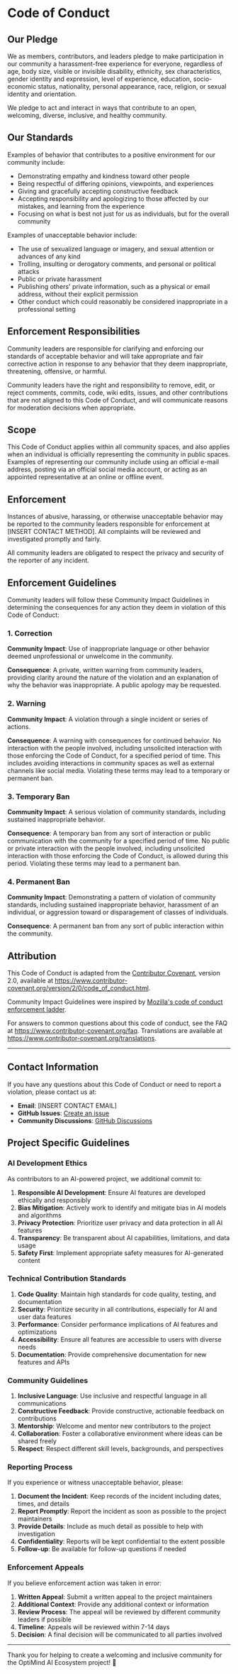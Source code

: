 # Code of Conduct

## Our Pledge

We as members, contributors, and leaders pledge to make participation in our
community a harassment-free experience for everyone, regardless of age, body
size, visible or invisible disability, ethnicity, sex characteristics, gender
identity and expression, level of experience, education, socio-economic status,
nationality, personal appearance, race, religion, or sexual identity
and orientation.

We pledge to act and interact in ways that contribute to an open, welcoming,
diverse, inclusive, and healthy community.

## Our Standards

Examples of behavior that contributes to a positive environment for our
community include:

* Demonstrating empathy and kindness toward other people
* Being respectful of differing opinions, viewpoints, and experiences
* Giving and gracefully accepting constructive feedback
* Accepting responsibility and apologizing to those affected by our mistakes,
  and learning from the experience
* Focusing on what is best not just for us as individuals, but for the
  overall community

Examples of unacceptable behavior include:

* The use of sexualized language or imagery, and sexual attention or
  advances of any kind
* Trolling, insulting or derogatory comments, and personal or political attacks
* Public or private harassment
* Publishing others' private information, such as a physical or email
  address, without their explicit permission
* Other conduct which could reasonably be considered inappropriate in a
  professional setting

## Enforcement Responsibilities

Community leaders are responsible for clarifying and enforcing our standards of
acceptable behavior and will take appropriate and fair corrective action in
response to any behavior that they deem inappropriate, threatening, offensive,
or harmful.

Community leaders have the right and responsibility to remove, edit, or reject
comments, commits, code, wiki edits, issues, and other contributions that are
not aligned to this Code of Conduct, and will communicate reasons for moderation
decisions when appropriate.

## Scope

This Code of Conduct applies within all community spaces, and also applies when
an individual is officially representing the community in public spaces.
Examples of representing our community include using an official e-mail address,
posting via an official social media account, or acting as an appointed
representative at an online or offline event.

## Enforcement

Instances of abusive, harassing, or otherwise unacceptable behavior may be
reported to the community leaders responsible for enforcement at
[INSERT CONTACT METHOD].
All complaints will be reviewed and investigated promptly and fairly.

All community leaders are obligated to respect the privacy and security of the
reporter of any incident.

## Enforcement Guidelines

Community leaders will follow these Community Impact Guidelines in determining
the consequences for any action they deem in violation of this Code of Conduct:

### 1. Correction

**Community Impact**: Use of inappropriate language or other behavior deemed
unprofessional or unwelcome in the community.

**Consequence**: A private, written warning from community leaders, providing
clarity around the nature of the violation and an explanation of why the
behavior was inappropriate. A public apology may be requested.

### 2. Warning

**Community Impact**: A violation through a single incident or series
of actions.

**Consequence**: A warning with consequences for continued behavior. No
interaction with the people involved, including unsolicited interaction with
those enforcing the Code of Conduct, for a specified period of time. This
includes avoiding interactions in community spaces as well as external channels
like social media. Violating these terms may lead to a temporary or
permanent ban.

### 3. Temporary Ban

**Community Impact**: A serious violation of community standards,
including sustained inappropriate behavior.

**Consequence**: A temporary ban from any sort of interaction or public
communication with the community for a specified period of time. No public or
private interaction with the people involved, including unsolicited interaction
with those enforcing the Code of Conduct, is allowed during this period.
Violating these terms may lead to a permanent ban.

### 4. Permanent Ban

**Community Impact**: Demonstrating a pattern of violation of community
standards, including sustained inappropriate behavior,  harassment of an
individual, or aggression toward or disparagement of classes of individuals.

**Consequence**: A permanent ban from any sort of public interaction within
the community.

## Attribution

This Code of Conduct is adapted from the [Contributor Covenant][homepage],
version 2.0, available at
https://www.contributor-covenant.org/version/2/0/code_of_conduct.html.

Community Impact Guidelines were inspired by [Mozilla's code of conduct
enforcement ladder](https://github.com/mozilla/diversity).

[homepage]: https://www.contributor-covenant.org

For answers to common questions about this code of conduct, see the FAQ at
https://www.contributor-covenant.org/faq. Translations are available at
https://www.contributor-covenant.org/translations.

---

## Contact Information

If you have any questions about this Code of Conduct or need to report a violation,
please contact us at:

- **Email**: [INSERT CONTACT EMAIL]
- **GitHub Issues**: [Create an issue](https://github.com/blacknobilityenterprisellc-arch/OptiMind-AI-Ecosystem1/issues)
- **Community Discussions**: [GitHub Discussions](https://github.com/blacknobilityenterprisellc-arch/OptiMind-AI-Ecosystem1/discussions)

## Project Specific Guidelines

### AI Development Ethics

As contributors to an AI-powered project, we additional commit to:

1. **Responsible AI Development**: Ensure AI features are developed ethically and responsibly
2. **Bias Mitigation**: Actively work to identify and mitigate bias in AI models and algorithms
3. **Privacy Protection**: Prioritize user privacy and data protection in all AI features
4. **Transparency**: Be transparent about AI capabilities, limitations, and data usage
5. **Safety First**: Implement appropriate safety measures for AI-generated content

### Technical Contribution Standards

1. **Code Quality**: Maintain high standards for code quality, testing, and documentation
2. **Security**: Prioritize security in all contributions, especially for AI and user data features
3. **Performance**: Consider performance implications of AI features and optimizations
4. **Accessibility**: Ensure all features are accessible to users with diverse needs
5. **Documentation**: Provide comprehensive documentation for new features and APIs

### Community Guidelines

1. **Inclusive Language**: Use inclusive and respectful language in all communications
2. **Constructive Feedback**: Provide constructive, actionable feedback on contributions
3. **Mentorship**: Welcome and mentor new contributors to the project
4. **Collaboration**: Foster a collaborative environment where ideas can be shared freely
5. **Respect**: Respect different skill levels, backgrounds, and perspectives

### Reporting Process

If you experience or witness unacceptable behavior, please:

1. **Document the Incident**: Keep records of the incident including dates, times, and details
2. **Report Promptly**: Report the incident as soon as possible to the project maintainers
3. **Provide Details**: Include as much detail as possible to help with investigation
4. **Confidentiality**: Reports will be kept confidential to the extent possible
5. **Follow-up**: Be available for follow-up questions if needed

### Enforcement Appeals

If you believe enforcement action was taken in error:

1. **Written Appeal**: Submit a written appeal to the project maintainers
2. **Additional Context**: Provide any additional context or information
3. **Review Process**: The appeal will be reviewed by different community leaders if possible
4. **Timeline**: Appeals will be reviewed within 7-14 days
5. **Decision**: A final decision will be communicated to all parties involved

---

Thank you for helping to create a welcoming and inclusive community for the OptiMind AI Ecosystem project! 🚀